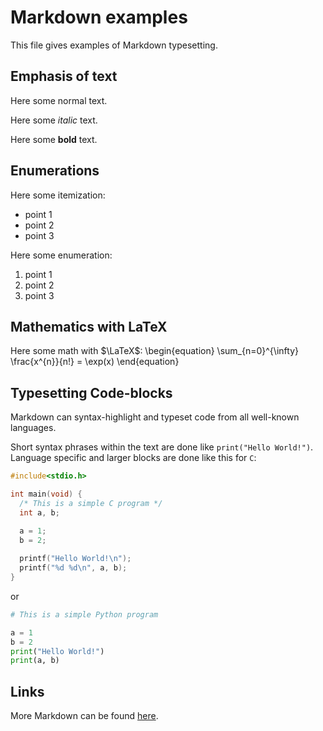 # Markdown examples

This file gives examples of Markdown typesetting.

## Emphasis of text

Here some normal text.

Here some *italic* text.

Here some **bold** text.

## Enumerations

Here some itemization:
- point 1
- point 2
- point 3

Here some enumeration:
1. point 1
2. point 2
3. point 3

## Mathematics with LaTeX

Here some math with $\LaTeX$:
\begin{equation}
  \sum_{n=0}^{\infty} \frac{x^{n}}{n!} = \exp(x)
\end{equation}

## Typesetting Code-blocks

Markdown can syntax-highlight and typeset code
from all well-known languages.

Short syntax phrases within the text are done like
`print("Hello World!")`. Language specific and larger
blocks are done like this for `C`:

```c
#include<stdio.h>

int main(void) {
  /* This is a simple C program */
  int a, b;

  a = 1;
  b = 2;
  
  printf("Hello World!\n");
  printf("%d %d\n", a, b);
}
```

or

```python
# This is a simple Python program

a = 1
b = 2
print("Hello World!")
print(a, b)
```

## Links
More Markdown can be found [here](https://github.com/adam-p/markdown-here/wiki/Markdown-Cheatsheet).